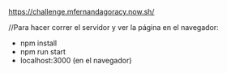 https://challenge.mfernandagoracy.now.sh/


//Para hacer correr el servidor y ver la página en el navegador:

- npm install
- npm run start
- localhost:3000 (en el navegador)
